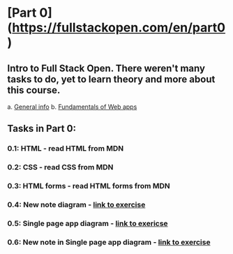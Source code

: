 # [Part 0] (https://fullstackopen.com/en/part0)

## Intro to Full Stack Open. There weren't many tasks to do, yet to learn theory and more about this course.

a. [General info](https://fullstackopen.com/en/part0/general_info)
b. [Fundamentals of Web apps](https://fullstackopen.com/en/part0/fundamentals_of_web_apps)

## Tasks in Part 0:

### 0.1: HTML - read HTML from MDN

### 0.2: CSS - read CSS from MDN

### 0.3: HTML forms - read HTML forms from MDN

### 0.4: New note diagram - [link to exercise](part-0/0.4-New-note-diagram.md)

### 0.5: Single page app diagram - [link to exericse](part-0/0.5-Single-page-app-diagram.md)

### 0.6: New note in Single page app diagram - [link to exercise](part-0/0.6-New-note-in-Single-page-app-diagram.md)
